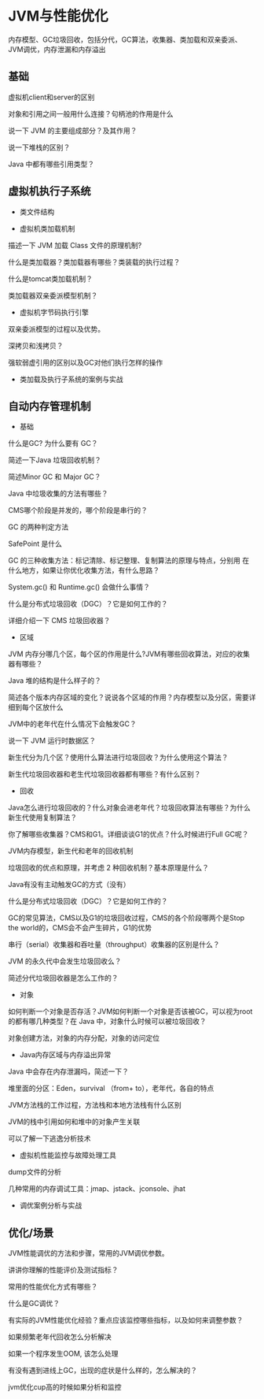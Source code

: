 # JVM与性能优化

内存模型、GC垃圾回收，包括分代，GC算法，收集器、类加载和双亲委派、JVM调优，内存泄漏和内存溢出

##  基础

虚拟机client和server的区别

对象和引⽤之间⼀般⽤什么连接？句柄池的作⽤是什么

说⼀下 JVM 的主要组成部分？及其作⽤？

说⼀下堆栈的区别？

Java 中都有哪些引⽤类型？

##  虚拟机执行子系统

- 类文件结构

- 虚拟机类加载机制

描述⼀下 JVM 加载 Class ⽂件的原理机制?

什么是类加载器？类加载器有哪些？类装载的执⾏过程？

什么是tomcat类加载机制？

类加载器双亲委派模型机制？

- 虚拟机字节码执行引擎

双亲委派模型的过程以及优势。

深拷⻉和浅拷⻉？

强软弱虚引⽤的区别以及GC对他们执⾏怎样的操作

- 类加载及执行子系统的案例与实战


##  自动内存管理机制

- 基础

什么是GC? 为什么要有 GC？

简述⼀下Java 垃圾回收机制？

简述Minor GC 和 Major GC？

Java 中垃圾收集的⽅法有哪些？

CMS哪个阶段是并发的，哪个阶段是串⾏的？

GC 的两种判定⽅法

SafePoint 是什么

GC 的三种收集⽅法：标记清除、标记整理、复制算法的原理与特点，分别⽤ 在什么地⽅，如果让你优化收集⽅法，有什么思路？

System.gc() 和 Runtime.gc() 会做什么事情？

什么是分布式垃圾回收（DGC）？它是如何⼯作的？

详细介绍⼀下 CMS 垃圾回收器？

- 区域

JVM 内存分哪⼏个区，每个区的作⽤是什么?JVM有哪些回收算法，对应的收集器有哪些？

Java 堆的结构是什么样⼦的？

简述各个版本内存区域的变化？说说各个区域的作⽤？内存模型以及分区，需要详细到每个区放什么

JVM中的⽼年代在什么情况下会触发GC？

说⼀下 JVM 运⾏时数据区？

新⽣代分为⼏个区？使⽤什么算法进⾏垃圾回收？为什么使⽤这个算法？

新⽣代垃圾回收器和⽼⽣代垃圾回收器都有哪些？有什么区别？

- 回收

Java怎么进⾏垃圾回收的？什么对象会进⽼年代？垃圾回收算法有哪些？为什么新⽣代使⽤复制算法？

你了解哪些收集器？CMS和G1。详细谈谈G1的优点？什么时候进⾏Full GC呢？

JVM内存模型，新⽣代和⽼年的回收机制

垃圾回收的优点和原理，并考虑 2 种回收机制？基本原理是什么？

Java有没有主动触发GC的⽅式（没有）

什么是分布式垃圾回收（DGC）？它是如何⼯作的？

GC的常⻅算法，CMS以及G1的垃圾回收过程，CMS的各个阶段哪两个是Stop the world的，CMS会不会产⽣碎⽚，G1的优势

串⾏（serial）收集器和吞吐量（throughput）收集器的区别是什么？

JVM 的永久代中会发⽣垃圾回收么？

简述分代垃圾回收器是怎么⼯作的？

- 对象

如何判断⼀个对象是否存活？JVM如何判断⼀个对象是否该被GC，可以视为root的都有哪⼏种类型？在 Java 中，对象什么时候可以被垃圾回收？

对象创建⽅法，对象的内存分配，对象的访问定位



- Java内存区域与内存溢出异常

Java 中会存在内存泄漏吗，简述⼀下？

堆⾥⾯的分区：Eden，survival （from+ to），⽼年代，各⾃的特点

JVM⽅法栈的⼯作过程，⽅法栈和本地⽅法栈有什么区别

JVM的栈中引⽤如何和堆中的对象产⽣关联

可以了解⼀下逃逸分析技术

- 虚拟机性能监控与故障处理工具

dump⽂件的分析

⼏种常⽤的内存调试⼯具：jmap、jstack、jconsole、jhat

- 调优案例分析与实战


##  优化/场景

JVM性能调优的⽅法和步骤，常⽤的JVM调优参数。

讲讲你理解的性能评价及测试指标？

常⽤的性能优化⽅式有哪些？

什么是GC调优？

有实际的JVM性能优化经验？重点应该监控哪些指标，以及如何来调整参数？

如果频繁⽼年代回收怎么分析解决

如果⼀个程序发⽣OOM, 该怎么处理

有没有遇到进线上GC，出现的症状是什么样的，怎么解决的？

jvm优化cup⾼的时候如果分析和监控